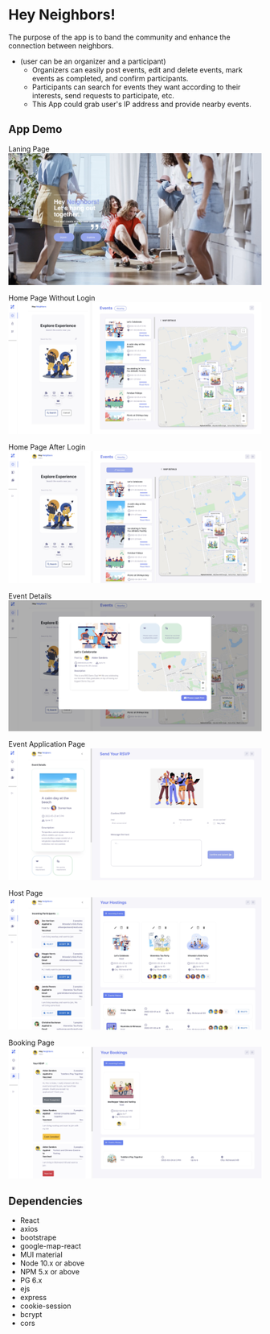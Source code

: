 # Hey Neighbors!

The purpose of the app is to band the community and enhance the connection between neighbors.

- (user can be an organizer and a participant)
  - Organizers can easily post events, edit and delete events, mark events as completed, and confirm participants.
  - Participants can search for events they want according to their interests, send requests to participate, etc.
  - This App could grab user's IP address and provide nearby events.

## App Demo

Laning Page
!["Landing Page"](./client/public/LandingPage.jpeg)

Home Page Without Login
!["Home Page1"](./client/public/HomePageWithoutLogin.jpeg)

Home Page After Login
!["Home Page2"](./client/public/HomePageAfterLogin.jpeg)

Event Details
!["Event Details"](./client/public/EventDetailPage.jpeg)

Event Application Page
!["Event Booking"](./client/public/EventApplicationPage.jpeg)

Host Page
!["Host"](./client/public/HostPage.jpeg)

Booking Page
!["Booking"](./client/public/BookingPage.jpeg)

## Dependencies

- React
- axios
- bootstrape
- google-map-react
- MUI material
- Node 10.x or above
- NPM 5.x or above
- PG 6.x
- ejs
- express
- cookie-session
- bcrypt
- cors
